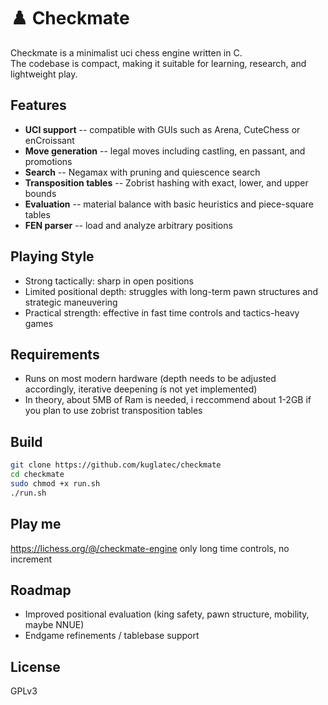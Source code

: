 # ♟️ Checkmate

Checkmate is a minimalist uci chess engine written in C.\
The codebase is compact, making it suitable for learning, research, and lightweight
play.

## Features

-   **UCI support** -- compatible with GUIs such as Arena, CuteChess or enCroissant
-   **Move generation** -- legal moves including castling, en passant,
    and promotions
-   **Search** -- Negamax with pruning and quiescence search
-   **Transposition tables** -- Zobrist hashing with exact, lower, and
    upper bounds
-   **Evaluation** -- material balance with basic heuristics and
    piece-square tables
-   **FEN parser** -- load and analyze arbitrary positions

## Playing Style

-   Strong tactically: sharp in open positions
-   Limited positional depth: struggles with long-term pawn structures
    and strategic maneuvering
-   Practical strength: effective in fast time controls and
    tactics-heavy games

## Requirements
- Runs on most modern hardware (depth needs to be adjusted accordingly, iterative deepening ís not yet implemented)
- In theory, about 5MB of Ram is needed, i reccommend about 1-2GB if you plan to use zobrist transposition tables 
## Build

``` bash
git clone https://github.com/kuglatec/checkmate
cd checkmate
sudo chmod +x run.sh
./run.sh
```

## Play me
https://lichess.org/@/checkmate-engine
only long time controls, no increment

## Roadmap

-   Improved positional evaluation (king safety, pawn structure,
    mobility, maybe NNUE)
-   Endgame refinements / tablebase support

## License
GPLv3
